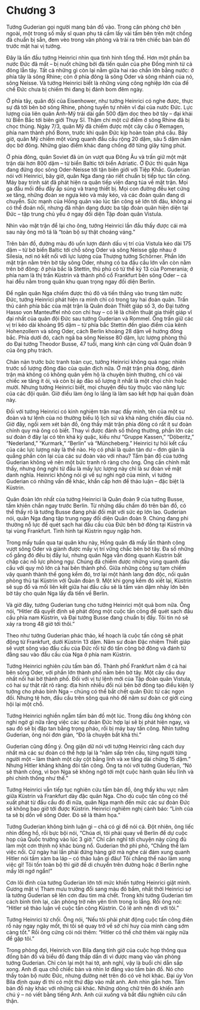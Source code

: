 # Chương 3

Tướng Guderian gọi người mang bản đồ vào. Trong căn phòng chờ bên ngoài, một trong số mấy sĩ quan phụ tá cầm lấy vài tấm bên trên một chồng đã chuẩn bị sẵn, đem vèo trong văn phòng và trải ra trên chiếc bàn bản đồ trước mặt hai vị tướng.

Đây là lần đầu tướng Heinrici nhìn qua tình hình tổng thể. Hơn một phần ba nước Đức đã mất – bị nuốt chửng bởi đà tiến quân của phe Đồng minh từ cả đông lẫn tây. Tất cả những gì còn lại nằm giữa hai rào chắn lớn bằng nước: ở phía tây là sông Rhine; còn ở phía đông là sông Oder và sông nhánh của nó, sông Neisse. Và tướng Heinrici biết là những vùng công nghiệp lớn của đế chế Đức chưa bị chiếm thì đang bị đánh bom đêm ngày.

Ở phía tây, quân đội của Eisenhower, như tướng Heinrici có nghe được, thực sự đã tới bên bờ sông Rhine, phòng tuyến tự nhiên vĩ đại của nước Đức. Lực lượng của liên quân Anh-Mỹ trải dài gần 500 đặm dọc theo bờ tây – đại khái từ Biển Bắc tới biên giới Thụy Sĩ. Thậm chí một cứ điểm ở sông Rhine đã bị chọc thủng. Ngày 7/3, quân Mỹ đã chiếm được một cây cầu ở Remagen, phía nam thành phố Bonn, trước khi quân Đức kịp hoàn toàn phá cầu. Bây giờ, quân Mỹ chiếm một vùng quanh đầu cầu rộng 20 dặm, sâu 5 dặm nằm dọc bờ đông. Những giao điểm khác đang chống đỡ từng giây từng phút.

Ở phía đông, quân Soviet đã ùn ùn vượt qua Đông Âu và trấn giữ một mặt trận dài hơn 800 dặm – từ biển Baltic tới biển Adriatic. Ở Đức thì quân Nga đang đứng dọc sông Oder-Neisse tới tận biên giới với Tiệp Khắc. Guderian nói với Heinrici, bây giờ, quân Nga đang ráo riết chuẩn bị tiếp tục tấn công. Máy bay trinh sát đã phát hiện ra quân tiếp viện đang túa về mặt trận. Mọi ga đầu mối đều đầy ắp súng và trang thiết bị. Mọi con đường đều kẹt cứng xe tăng, những đoàn xe ngựa kéo và máy kéo, và các đoàn quân đang di chuyển. Sức mạnh của Hồng quân vào lúc tấn công sẽ lớn tới đâu, không ai có thể đoán nổi, nhưng đã nhận dạng được ba tập đoàn quân hiện diện tại Đức – tập trung chủ yếu ở ngay đối diện Tập đoàn quân Vistula.

Nhìn vào mặt trận để lại cho ông, tướng Heinrici lần đầu thấy được cái mà sau này ông mô tả là “toàn bộ sự thật choáng váng.”

Trên bản đồ, đường màu đỏ uốn lượn đánh dấu vị trí của Vistula kéo dài 175 dặm – từ bờ biển Baltic tới chỗ sông Oder và sông Neisse gặp nhau ở Silesia, nơi nó kết nối với lực lượng của Thượng tướng Schörner. Phần lớn mặt trận nằm trên bờ tây sông Oder, nhưng có ba đầu cầu lớn vẫn còn nằm trên bờ đông: ở phía bắc là Stettin, thủ phủ có từ thế kỷ 13 của Pomerania; ở phía nam là thị trấn Küstrin và thành phố cổ Frankfurt bên sông Oder – cả hai đều nằm trong quân khu quan trọng ngay đối diện Berlin.

Để ngăn quân Nga chiếm được thủ đô và tiến thẳng vào trung tâm nước Đức, tướng Heinrici phát hiện ra mình chỉ có trong tay hai đoàn quân. Trấn thủ cánh phía bắc của mặt trận là Quân đoàn Thiết giáp số 3, do Đại tướng Hasso von Manteuffel nhỏ con chỉ huy – có lẽ là chiến thuật gia thiết giáp vĩ đại nhất của quân đội Đức sau tướng Guderian và Rommel. Ông trấn giữ các vị trí kéo dài khoảng 95 dặm – từ phía bắc Stettin đến giao điểm của kênh Hohenzollern và sông Oder, cách Berlin khoảng 28 dặm về hướng đông bắc. Phía dưới đó, cách ngã ba sông Neisse 80 dặm, lực lượng phòng thủ do Đại tướng Theodor Busse, 47 tuổi, mang kính cận cùng với Quân đoàn 9 của ông phụ trách.

Chán nản trước bức tranh toàn cục, tướng Heinrici không quá ngạc nhiên trước số lượng đông đảo của quân địch nữa. Ở mặt trận phía đông, đánh trận mà không có không quân yểm hộ là chuyện bình thường, chỉ có vài chiếc xe tăng ít ỏi, và còn bị áp đảo số lượng ít nhất là một chọi chín hoặc mười. Nhưng tướng Heinrici biết, mọi chuyện đều tùy thuộc vào năng lực của các đội quân. Giờ điều làm ông lo lắng là làm sao kết hợp hai quân đoàn này.

Đối với tướng Heinrici có kinh nghiệm trận mạc đầy mình, tên của một sư đoàn và tư lệnh của nó thường biểu lộ lịch sử và khả năng chiến đấu của nó. Giờ đây, ngồi xem xét bản đồ, ông thấy mặt trận phía đông có rất ít sư đoàn chính quy mà ông có biết. Thay vì được đánh số thông thường, phần lớn các sư đoàn ở đây lại có tên khá kỳ quặc, kiểu như “Gruppe Kassen,” “Döberitz,” “Nederland,” “Kurmark,” “Berlin” và “Müncheberg.” Heinrici tự hỏi kết cấu của các lực lượng này là thế nào. Họ có phải là quân tàn dư – đơn giản là quẳng phần còn lại của các sư đoàn vào với nhau? Tấm bản đồ của tướng Guderian không vẽ nên một bức tranh rõ ràng cho ông. Ông cần chính mắt thấy, nhưng ông nghi từ đầu là mấy lực lượng này chỉ là sư đoàn về mặt danh nghĩa. Heinrici không nói gì về sự nghi ngờ của mình, vì tướng Guderian có những vấn đề khác, khẩn cấp hơn để thảo luận – đặc biệt là Küstrin.

Quân đoàn lớn nhất của tướng Heinrici là Quân đoàn 9 của tướng Busse, tấm khiên chắn ngay trước Berlin. Từ những dấu chấm đỏ trên bản đồ, có thể thấy rõ là tướng Busse đang phải đối mặt với sức ép lớn lao. Guderian nói, quân Nga đang tập trung ngay đối diện Quân đoàn 9. Chúng đang phi thường nỗ lực để quét sạch hai đầu cầu của Đức bên bờ đông tại Küstrin và tại vùng Frankfurt. Tình hình tại Küstrin nguy ngập hơn.

Trong mấy tuần qua tại quân khu này, Hồng quân đã mấy lần thành công vượt sông Oder và giành được mấy vị trí vững chắc bên bờ tây. Đa số những cố gắng đó đều bị đẩy lui, nhưng quân Nga vẫn đóng quanh Küstrin bất chấp các nỗ lực phòng ngự. Chúng đã chiếm được những vùng quanh đầu cầu với quy mô lớn cả hai bên thành phố. Giữa những công sự tạm chiếm vây quanh thành thế gọng kềm đó, trơ lại một hành lang đơn độc, nối quân phòng thủ tại Küstrin với Quân đoàn 9. Một khi gọng kềm đó xiết lại, Küstrin sẽ sụp đổ và mối liên kết giữa hai đầu cầu sẽ là tấm ván dậm nhảy lớn bên bờ tây cho quân Nga lấy đà tiến về Berlin.

Và giờ đây, tướng Guderian tung cho tướng Heinrici một quả bom nữa. Ông nói, “Hitler đã quyết định sẽ phát động một cuộc tấn công để quét sạch đầu cầu phía nam Küstrin, và Đại tướng Busse đang chuẩn bị đấy. Tôi tin nó sẽ xảy ra trong 48 giờ tới thôi.”

Theo như tướng Guderian phác thảo, kế hoạch là cuộc tấn công sẽ phát động từ Frankfurt, dưới Küstrin 13 dặm. Năm sư đoàn Đặc nhiệm Thiết giáp sẽ vượt sông vào đầu cầu của Đức rồi từ đó tấn công bờ đông và đánh từ đằng sau vào đầu cầu của Nga ở phía nam Küstrin.

Tướng Heinrici nghiên cứu tấm bản đồ. Thành phố Frankfurt nằm ở cả hai bên sông Oder, với phần lớn thành phố nằm bên bờ tây. Một cây cầu duy nhất nối hai bờ thành phố. Đối với vị tư lệnh mới của Tập đoàn quân Vistula, có hai sự thật rất rõ ràng: địa hình nhiều đồi núi bên bờ đông tạo điều kiện lý tưởng cho pháo binh Nga – chúng có thể bắt chết quân Đức từ các ngọn đồi. Nhưng tệ hơn, đầu cầu trên sông quá nhỏ để năm sư đoàn cơ giới cùng hội lại một chỗ.

Tướng Heinrici nghiền ngẫm tấm bản đồ một lúc. Trong đầu ông không còn nghi ngờ gì nữa rằng việc các sư đoàn Đức hợp lại sẽ bị phát hiện ngay, và sau đó sẽ bị đập tan bằng trọng pháo, rồi bị máy bay tấn công. Nhìn tướng Guderian, ông nói đơn giản, “Đó là chuyện bất khả thi.”

Guderian cũng đồng ý. Ông giận dữ nói với tướng Heinrici rằng cách duy nhất mà các sư đoàn có thể hợp lại là “nằm sấp trên cầu, từng người từng người một – làm thành một cây cột bằng lính và xe tăng dài chừng 15 dặm.” Nhưng Hitler khăng khăng đòi tấn công. Ông ta nói với tướng Guderian, “Nó sẽ thành công, vì bọn Nga sẽ không ngờ tới một cuộc hành quân liều lĩnh và phi chính thống như thế.”

Tướng Heinrici vẫn tiếp tục nghiên cứu tấm bản đồ, ông thấy khu vực nằm giữa Küstrin và Frankfurt dày đặc quân Nga. Cho dù cuộc tấn công có thể xuất phát từ đầu cầu đó đi nữa, quân Nga mạnh đến mức các sư đoàn Đức sẽ không bao giờ tới được Küstrin. Heinrici nghiêm nghị cảnh báo: “Lính của ta sẽ bị dồn về sông Oder. Đó sẽ là thảm họa.”

Tướng Guderian không bình luận gì – chả có gì để nói cả. Đột nhiên, ông liếc nhìn đồng hồ, rồi bực bội nói, “Chúa ơi, tôi phải quay về Berlin để dự cuộc họp của Quốc trưởng vào lúc 3 giờ.” Chỉ cần nghĩ tới chuyện này cũng đủ làm một cơn thịnh nộ khác bùng nổ. Guderian thở phì phò, “Chẳng thể làm việc nổi. Cứ ngày hai lần phải đứng hàng giờ mà nghe cái đám xung quanh Hitler nói tầm xàm ba láp – có thảo luận gì đâu! Tôi chẳng thể nào làm xong việc gì! Tôi tốn toàn bộ thì giờ để di chuyển trên đường hoặc ở Berlin nghe mấy lời ngớ ngẩn!”

Cơn lôi đình của tướng Guderian lớn tới mức khiến tướng Heinrici giật mình. Gương mặt vị Tham mưu trưởng đổi sang màu đỏ bầm, nhất thời Heinrici sợ là tướng Guderian sẽ lên cơn đau tim mà chết. Trong khi tướng Guderian tìm cách bình tĩnh lại, căn phòng trở nên yên tĩnh trong lo lắng. Rồi ông nói: “Hitler sẽ thảo luận về cuộc tấn công Küstrin. Có lẽ anh nên đi với tôi.”

Tướng Heinrici từ chối. Ông nói, “Nếu tôi phải phát động cuộc tấn công điên rồ này ngay ngày mốt, thì tôi sẽ quay trở về sở chỉ huy của mình càng sớm càng tốt.” Rồi ông cứng cỏi nói thêm: “Hitler có thể chờ thêm vài ngày nữa để gặp tôi.”

Trong phòng đợi, Heinrich von Bila đang tính giờ của cuộc họp thông qua đống bản đồ và biểu đồ đang thấp dần đi vì được mang vào văn phòng tướng Guderian. Chỉ còn lại một hai tờ, anh nghĩ, vậy là buổi chỉ dẫn sắp xong. Anh đi qua chỗ chiếc bàn và nhìn lơ đãng vào tấm bản đồ. Nó cho thấy toàn bộ nước Đức, nhưng đường nét trên đó có vẻ hơi khác. Đại úy Von Bila định quay đi thì có một thứ đập vào mắt anh. Anh nhìn gần hơn. Tấm bản đồ này khác với những cái khác. Những dòng chữ trên đó khiến anh chú ý – nó viết bằng tiếng Anh. Anh cúi xuống và bắt đầu nghiên cứu cẩn thận.

